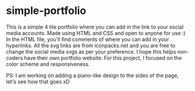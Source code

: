 # simple-portfolio
This is a simple 4 tile portfolio where you can add in the link to your social media accounts. Made using HTML and CSS and open to anyone for use :)
In the HTML file, you'll find comments of where you can add in your hyperlinks. 
All the svg links are from iconpacks.net and you are free to change the social media svgs as per your preference.
I hope this helps non-coders have their own portfolio website. 
For this project, I focused on the color scheme and responsiveness.

PS: I am working on adding a piano-like design to the sides of the page, let's see how that goes xD
